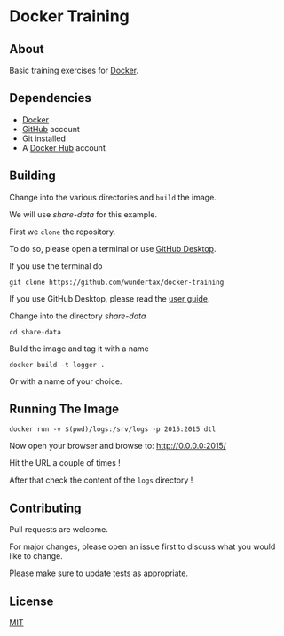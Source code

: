 # Docker Training

## About

Basic training exercises for [Docker](https://docker.com).

## Dependencies

- [Docker](https://docker.com)
- [GitHub](https://github.com) account
- Git installed
- A [Docker Hub](https://hub.docker.com) account

## Building

Change into the various directories and ``build`` the image.

We will use *share-data* for this example.

First we ``clone`` the repository.

To do so, please open a terminal or use [GitHub Desktop](https://desktop.github.com/).

If you use the terminal do

``` console
git clone https://github.com/wundertax/docker-training
```

If you use GitHub Desktop, please read the [user guide](https://help.github.com/desktop/guides/).

Change into the directory *share-data*

``` console
cd share-data
```

Build the image and tag it with a name

``` console
docker build -t logger .
```

Or with a name of your choice.

## Running The Image
```console
docker run -v $(pwd)/logs:/srv/logs -p 2015:2015 dtl
```

Now open your browser and browse to: http://0.0.0.0:2015/

Hit the URL a couple of times !

After that check the content of the ``logs`` directory !


## Contributing
Pull requests are welcome.

For major changes, please open an issue first to discuss what you would like to change.

Please make sure to update tests as appropriate.

## License
[MIT](https://choosealicense.com/licenses/mit/)
